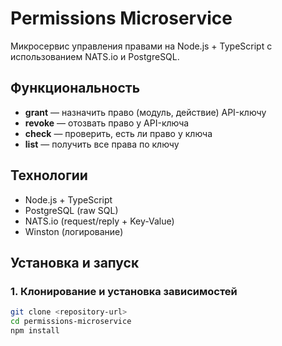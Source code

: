 # Permissions Microservice

Микросервис управления правами на Node.js + TypeScript с использованием NATS.io и PostgreSQL.

## Функциональность

- **grant** — назначить право (модуль, действие) API-ключу
- **revoke** — отозвать право у API-ключа
- **check** — проверить, есть ли право у ключа
- **list** — получить все права по ключу

## Технологии

- Node.js + TypeScript
- PostgreSQL (raw SQL)
- NATS.io (request/reply + Key-Value)
- Winston (логирование)

## Установка и запуск

### 1. Клонирование и установка зависимостей

```bash
git clone <repository-url>
cd permissions-microservice
npm install